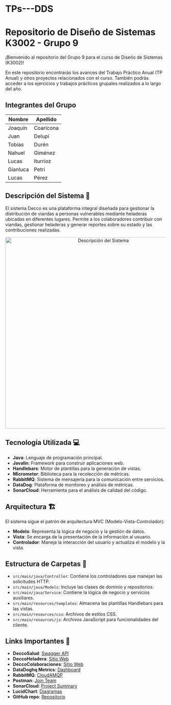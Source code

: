 # TPs---DDS
# Repositorio de Diseño de Sistemas K3002 - Grupo 9

¡Bienvenido al repositorio del Grupo 9 para el curso de Diseño de Sistemas (K3002)!

En este repositorio encontrarás los avances del Trabajo Práctico Anual (TP Anual) y otros proyectos relacionados con el curso. También podrás acceder a los ejercicios y trabajos prácticos grupales realizados a lo largo del año.

## Integrantes del Grupo

| Nombre    | Apellido  |
|-----------|-----------|
| Joaquín   | Coaricona |
| Juan      | Delupí    |
| Tobías    | Durén     |
| Nahuel    | Giménez   |
| Lucas     | Iturrioz  |
| Gianluca  | Petri     |
| Lucas     | Pérez     |


## Descripción del Sistema 📝

El sistema Decco es una plataforma integral diseñada para gestionar la distribución de viandas a personas vulnerables mediante heladeras ubicadas en diferentes lugares. Permite a los colaboradores contribuir con viandas, gestionar heladeras y generar reportes sobre su estado y las contribuciones realizadas.

<div align="center">
    <img src="/imagen-readme.png" alt="Descripción del Sistema" width="600">
</div>

## Tecnología Utilizada 💻

- **Java**: Lenguaje de programación principal.
- **Javalin**: Framework para construir aplicaciones web.
- **Handlebars**: Motor de plantillas para la generación de vistas.
- **Micrometer**: Biblioteca para la recolección de métricas.
- **RabbitMQ**: Sistema de mensajería para la comunicación entre servicios.
- **DataDog**: Plataforma de monitoreo y análisis de métricas.
- **SonarCloud**: Herramienta para el análisis de calidad del código.

## Arquitectura 🏗️

El sistema sigue el patrón de arquitectura MVC (Modelo-Vista-Controlador):

- **Modelo**: Representa la lógica de negocio y la gestión de datos.
- **Vista**: Se encarga de la presentación de la información al usuario.
- **Controlador**: Maneja la interacción del usuario y actualiza el modelo y la vista.

## Estructura de Carpetas 📂

- `src/main/java/Controller`: Contiene los controladores que manejan las solicitudes HTTP.
- `src/main/java/Models`: Incluye las clases de dominio y repositorios.
- `src/main/java/Service`: Contiene la lógica de negocio y servicios auxiliares.
- `src/main/resources/templates`: Almacena las plantillas Handlebars para las vistas.
- `src/main/resources/css`: Archivos de estilos CSS.
- `src/main/resources/js`: Archivos JavaScript para funcionalidades del cliente.

## Links Importantes 🔗

- **DeccoSalud**: [Swagger API](https://deccosalud.onrender.com/swagger)
- **DeccoHeladera**: [Sitio Web](https://deccoheladera.onrender.com/)
- **DeccoColaboraciones**: [Sitio Web](https://deccocolaboraciones.onrender.com/)
- **DataDoghq Metrics**: [Dashboard](https://p.us5.datadoghq.com/sb/e73aba5a-bba5-11ef-927e-563ef795b767-f8d30395c1d3e281ccf7a523204ff054?refresh_mode=sliding&from_ts=1734362328009&to_ts=1734365928009&live=true)
- **RabbitMQ**: [CloudAMQP](https://customer.cloudamqp.com/)
- **Postman**: [Join Team](https://app.getpostman.com/join-team?invite_code=5a6c56e7f156d563fa30dfeb50670e298b96190b1f1ecb4a4b52465ffd6e39b9&target_code=f8bb5bb2b3252211e0b915c644eb9a6e)
- **SonarCloud**: [Project Summary](https://sonarcloud.io/summary/new_code?id=Lucassiturrioz_TPs---DDS&branch=main)
- **LucidChart**: [Diagramas](https://lucid.app/lucidchart/b621f3db-1924-4aef-a05f-dd1faa61d7ef/edit?invitationId=inv_f57f88f7-211d-4963-ad91-229bb2736901&page=0_0#)
- **GitHub repo**: [Repositorio](https://github.com/Lucassiturrioz/DeccoSalud/tree/main)